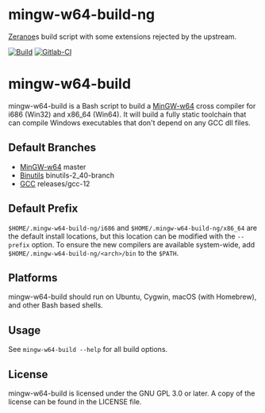 # mingw-w64-build-ng
[Zeranoe](https://github.com/Zeranoe/mingw-w64-build)s build script with some extensions rejected by the upstream.

[![Build](https://github.com/utoni/mingw-w64-build-ng/actions/workflows/build.yml/badge.svg "Github Actions")](https://github.com/utoni/mingw-w64-build-ng/actions/workflows/build.yml)
[![Gitlab-CI](https://gitlab.com/utoni/mingw-w64-build-ng/badges/main/pipeline.svg "Gitlab-CI: main branch")](https://gitlab.com/utoni/mingw-w64-build-ng/-/pipelines)

# mingw-w64-build
mingw-w64-build is a Bash script to build a [MinGW-w64](https://mingw-w64.org)
cross compiler for i686 (Win32) and x86_64 (Win64). It will build a fully static
toolchain that can compile Windows executables that don't depend on any GCC dll
files.

## Default Branches
* [MinGW-w64](https://mingw-w64.org) master
* [Binutils](https://www.gnu.org/software/binutils/) binutils-2_40-branch
* [GCC](https://gcc.gnu.org/) releases/gcc-12

## Default Prefix
`$HOME/.mingw-w64-build-ng/i686` and `$HOME/.mingw-w64-build-ng/x86_64` are the
default install locations, but this location can be modified with the `--prefix`
option. To ensure the new compilers are available system-wide, add
`$HOME/.mingw-w64-build-ng/<arch>/bin` to the `$PATH`.

## Platforms
mingw-w64-build should run on Ubuntu, Cygwin, macOS (with Homebrew), and other
Bash based shells.

## Usage
See `mingw-w64-build --help` for all build options.

## License
mingw-w64-build is licensed under the GNU GPL 3.0 or later. A copy of the
license can be found in the LICENSE file.
